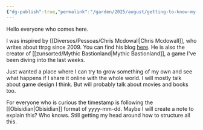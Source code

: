 ```yaml
---
{"dg-publish":true,"permalink":"/garden/2025/august/getting-to-know-my-garden/","created":"2025-08-25T15:31:11.900+02:00","updated":"2025-09-02T10:33:23.156+02:00"}
---
```


Hello everyone who comes here.

I was inspired by [[Diversos/Pessoas/Chris Mcdowall\|Chris Mcdowall]],  who writes about ttrpg since 2009. You can find his blog [here](https://www.bastionland.com/). He is also the creator of [[zunsorted/Mythic Bastionland\|Mythic Bastionland]], a game I've been diving into the last weeks.

Just wanted a place where I can try to grow something of my own and see what happens if I share it online with the whole world. I will mostly talk about game design I think. But will probably talk about movies and books too.

For everyone who is curious the timestamp is following the [[Obisidian\|Obisidian]] format of yyyy-mm-dd. Maybe I will create a note to explain this? Who knows. Still getting my head around how to structure all this.